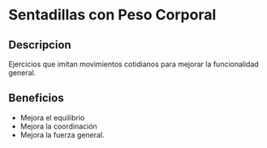 # Sentadillas con Peso Corporal

## Descripcion
Ejercicios que imitan movimientos cotidianos para mejorar la funcionalidad general.

## Beneficios
- Mejora el equilibrio
- Mejora la coordinación  
- Mejora la fuerza general.
